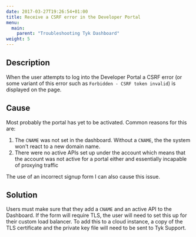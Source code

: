 ```yaml
---
date: 2017-03-27T19:26:54+01:00
title: Receive a CSRF error in the Developer Portal
menu:
  main:
    parent: "Troubleshooting Tyk Dashboard"
weight: 5 
---
```


## Description

When the user attempts to log into the Developer Portal a CSRF error (or some variant of this error such as `Forbidden - CSRF token invalid`) is displayed on the page.

## Cause

Most probably the portal has yet to be activated. Common reasons for this are:

1.  The `CNAME` was not set in the dashboard. Without a `CNAME`, the the system won't react to a new domain name.
2.  There were no active APIs set up under the account which means that the account was not active for a portal either and essentially incapable of proxying traffic

The use of an incorrect signup form I can also cause this issue.

## Solution

Users must make sure that they add a `CNAME` and an active API to the Dashboard. If the form will require TLS, the user will need to set this up for their custom load balancer. To add this to a cloud instance, a copy of the TLS certificate and the private key file will need to be sent to Tyk Support.